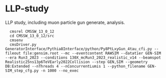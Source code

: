 # LLP-study
LLP study, including muon particle gun generate, analysis.

      cmsrel CMSSW_13_0_12
      cd CMSSW_13_0_12/src
      cmsenv
      cmsDriver.py GeneratorInterface/Pythia8Interface/python/Py8PtLxyGun_4tau_cfi.py --fileout file:gensim.root --mc --eventcontent RAWSIM --datatier GEN-SIM --era Run3_2023 --conditions 130X_mcRun3_2023_realistic_v14 --beamspot Realistic25ns13p6TeVEarly2022Collision --step GEN,SIM --geometry DB:Extended --nThreads 4 --nConcurrentLumis 1 --python_filename GEN-SIM_step_cfg.py -n 1000 --no_exec
      
